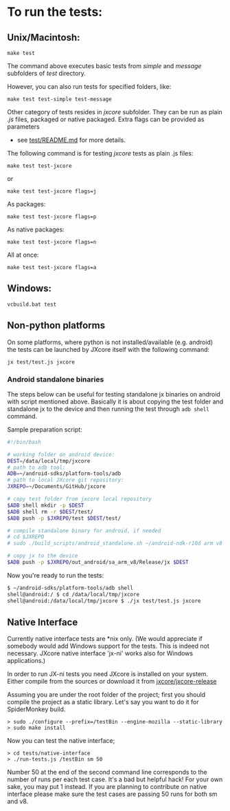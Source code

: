 # To run the tests:

## Unix/Macintosh:

    make test

The command above executes basic tests from *simple* and *message* subfolders of *test* directory.

However, you can also run tests for specified folders, like:

    make test test-simple test-message

Other category of tests resides in *jxcore* subfolder. They can be run as plain *.js* files, 
packaged or native packaged. Extra flags can be provided as parameters 
- see [test/README.md](../test/README.md) for more details.

The following command is for testing *jxcore* tests as plain .js files:

    make test test-jxcore

or

    make test test-jxcore flags=j

As packages:

    make test test-jxcore flags=p

As native packages:

    make test test-jxcore flags=n

All at once:

    make test test-jxcore flags=a

## Windows:

    vcbuild.bat test

## Non-python platforms

On some platforms, where python is not installed/available (e.g. android) the tests can be launched by 
JXcore itself with the following command:

    jx test/test.js jxcore

### Android standalone binaries

The steps below can be useful for testing standalone jx binaries on android with script mentioned above.
Basically it is about copying the test folder and standalone jx to the device and then running the 
test through `adb shell` command.

Sample preparation script:

```bash
#!/bin/bash

# working folder on android device:
DEST=/data/local/tmp/jxcore
# path to adb tool:
ADB=~/android-sdks/platform-tools/adb
# path to local JXcore git repository:
JXREPO=~/Documents/GitHub/jxcore

# copy test folder from jxcore local repository
$ADB shell mkdir -p $DEST
$ADB shell rm -r $DEST/test/
$ADB push -p $JXREPO/test $DEST/test/

# compile standalone binary for android, if needed
# cd $JXREPO
# sudo ./build_scripts/android_standalone.sh ~/android-ndk-r10d arm v8

# copy jx to the device
$ADB push -p $JXREPO/out_android/sa_arm_v8/Release/jx $DEST
```

Now you're ready to run the tests:

```bash
$ ~/android-sdks/platform-tools/adb shell
shell@android:/ $ cd /data/local/tmp/jxcore
shell@android:/data/local/tmp/jxcore $ ./jx test/test.js jxcore
```
    
## Native Interface

Currently native interface tests are *nix only. (We would appreciate if somebody would add Windows 
support for the tests. This is indeed not necessary. JXcore native interface 'jx-ni' works also 
for Windows applications.)

In order to run JX-ni tests you need JXcore is installed on your system. Either compile from the 
sources or download it from [jxcore/jxcore-release](https://github.com/jxcore/jxcore-release)

Assuming you are under the root folder of the project; first you should compile the project as a 
static library. Let's say you want to do it for SpiderMonkey build. 
```
> sudo ./configure --prefix=/testBin --engine-mozilla --static-library
> sudo make install
```

Now you can test the native interface;
```
> cd tests/native-interface
> ./run-tests.js /testBin sm 50
```

Number 50 at the end of the second command line corresponds to the number of runs per each test case. 
It's a bad but helpful hack! For your own sake, you may put 1 instead. If you are planning to contribute 
on native interface please make sure the test cases are passing 50 runs for both sm and v8.



